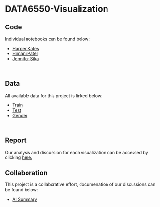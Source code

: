 # DATA6550-Visualization

## Code 
Individual notebooks can be found below:
- [Harper Kates](https://colab.research.google.com/drive/17VcOoolDwPWGxbObFl0Jk-wSkhNpIqla?usp=sharing) <br />
- [Himani Patel](https://colab.research.google.com/drive/1CS7qLkhPbCJ6A0ZYlhHpLb81ZWY4oZHl?pli=1#scrollTo=rWJH6UsDTKNz) <br />
- [Jennifer Sika](https://colab.research.google.com/drive/1nxunPJE7smU4O2GSJJNQRb0jZ-5EklJP?usp=sharing)  <br />
<br />

## Data
All available data for this project is linked below:
- [Train](https://www.kaggle.com/c/titanic/data?select=train.csv) <br />
- [Test](https://www.kaggle.com/c/titanic/data?select=test.csv) <br />
- [Gender](https://www.kaggle.com/c/titanic/data?select=gender_submission.csv) <br />
<br />

## Report
Our analysis and discussion for each visualization can be accessed by clicking [here.](https://mtmailmtsu-my.sharepoint.com/:w:/g/personal/js2je_mtmail_mtsu_edu/EQ-ZTtf8e1tDsyUjk-mj-fQBa42h7uvLA7K54JPvnCF2hg?e=lOsms2) 
<br />

## Collaboration
This project is a collaborative effort, documenation of our discussions can be found below: <br />
- [AI Summary](https://mtmailmtsu-my.sharepoint.com/:w:/g/personal/js2je_mtmail_mtsu_edu/EUSiT9Wx3zNKsF-KsJMSWcABR5C2u9eTfLnlF2To6zAUjg?e=wWHJOC) <br />
